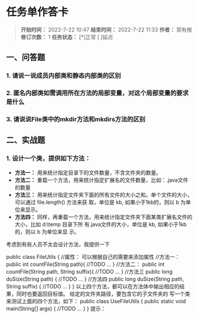 [//]: # (注释
  Date: 2022-07-22 16:48:28
  LastEditors: gyg
  LastEditTime: 2022-07-22 16:54:12
  FilePath: \note\郭有根-第十二章作业.md
)
# 任务单作答卡

>**开始时间：** 2022-7-22 10:47 **结束时间：** 2022-7-22 11:33
**作者：** 郭有根 **修订次数：** 1 **任务状态：** [*]正常 [ ]延迟

## 一、问答题

### 1. 请说一说成员内部类和静态内部类的区别

### 2. 匿名内部类如需调用所在方法的局部变量，对这个局部变量的要求是什么

### 3. 请说说File类中的mkdir方法和mkdirs方法的区别

## 二、实战题

### 1. 设计一个类，提供如下方法：

- **方法一：** 用来统计指定目录下的文件数量，不含文件夹的数量。
- **方法二：** 重载一个方法，用来统计指定扩展名的文件数量，比如：.java文件的数量
- **方法三：** 用来统计指定文件夹下面的所有文件的大小之和。单个文件的大小，可以通过 file.length() 方法来获
取，单位是 kb, 如果小于1kb的，则以 b 为单位来显示。
- **方法四：** 同样，再重载一个方法，用来统计指定文件夹下面某类扩展名文件的大小，比如 d:\temp 目录下所
有.java文件的大小，单位是 kb, 如果小于1kb的，则以 b 为单位来显
示。

考虑到有些人员不太会设计方法，我提供一下



public class FileUtils {
//属性： 可以根据自己的需要来添加属性
//方法一：
public int countFile(String path){
//TODO ...
}
//方法二：
public int countFile(String path, String suffix){
//TODO ...
}
//方法三
public long duSize(String path) {
//TODO ...
}
//方法四
public long duSize(String path, String suffix) {
//TODO ...
}
}
以上四个方法，都可以在方法体中输出相应的结果，同时也要返回目标值。
给定的文件夹路径，要包含它的子文件夹的
写一个类来测试上面的四个方法，如下：
public class UseFileUtils {
public static void main(String[] args) {
//TODO ...
}
}
提示：